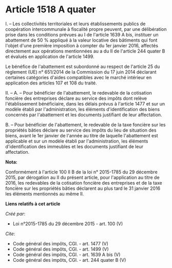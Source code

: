 # Article 1518 A quater

I. – Les collectivités territoriales et leurs établissements publics de coopération intercommunale à fiscalité propre
peuvent, par une délibération prise dans les conditions prévues au I de l'article 1639 A bis, instituer un abattement de 50 %
appliqué à la valeur locative des bâtiments qui font l'objet d'une première imposition à compter du 1er janvier 2016,
affectés directement aux opérations mentionnées au a du II de l'article 244 quater B et évalués en application de l'article
1499. 

Le bénéfice de l'abattement est subordonné au respect de l'article 25 du règlement (UE) n° 651/2014 de la Commission du 17
juin 2014 déclarant certaines catégories d'aides compatibles avec le marché intérieur en application des articles 107 et 108
du traité. 

II. – A. – Pour bénéficier de l'abattement, le redevable de la cotisation foncière des entreprises déclare au service des
impôts dont relève l'établissement bénéficiaire, dans les délais prévus à l'article 1477 et sur un modèle établi par
l'administration, les éléments d'identification des biens concernés par l'abattement et les documents justifiant de leur
affectation. 

B. – Pour bénéficier de l'abattement, le redevable de la taxe foncière sur les propriétés bâties déclare au service des
impôts du lieu de situation des biens, avant le 1er janvier de l'année au titre de laquelle l'abattement est applicable et
sur un modèle établi par l'administration, les éléments d'identification des immeubles et les documents justifiant de leur
affectation.

**Nota:**

Conformément à l'article 100 II B de la loi n° 2015-1785 du 29 décembre 2015, par dérogation au II du présent article, pour
l'application au titre de 2016, les redevables de la cotisation foncière des entreprises et de la taxe foncière sur les
propriétés bâties déclarent au plus tard le 31 janvier 2016 les éléments mentionnés au même II.

**Liens relatifs à cet article**

_Créé par_:

  - Loi n°2015-1785 du 29 décembre 2015 - art. 100 (V)

_Cite_:

  - Code général des impôts, CGI. - art. 1477 (V)
  - Code général des impôts, CGI. - art. 1499 (V)
  - Code général des impôts, CGI. - art. 1639 A bis (V)
  - Code général des impôts, CGI. - art. 244 quater B (V)
